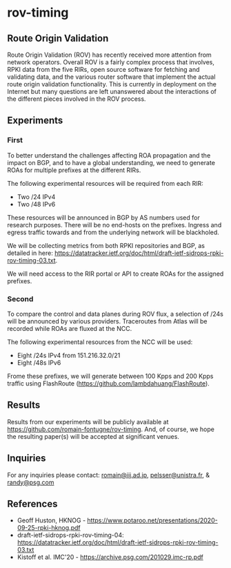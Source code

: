 # rov-timing

## Route Origin Validation 

Route Origin Validation (ROV) has recently received more attention from network
operators. Overall ROV is a fairly complex process that involves, RPKI data from
the five RIRs, open source software for fetching and validating data, and the
various router software that implement the actual route origin validation
functionality.  This is currently in deployment on the Internet but many
questions are left unanswered about the interactions of the different pieces
involved in the ROV process.

## Experiments

### First

To better understand the challenges affecting ROA propagation and the impact on BGP, and to have a global understanding, we need to generate ROAs for multiple prefixes at the different RIRs.

The following experimental resources will be required from each RIR:
- Two /24 IPv4
- Two /48 IPv6

These resources will be announced in BGP by AS numbers used for research purposes. There will be no end-hosts on the prefixes. Ingress and egress traffic towards and from the underlying network will be blackholed.

We will be collecting metrics from both RPKI repositories and BGP, as detailed in here: https://datatracker.ietf.org/doc/html/draft-ietf-sidrops-rpki-rov-timing-03.txt.

We will need access to the RIR portal or API to create ROAs for the assigned prefixes.

### Second

To compare the control and data planes during ROV flux, a selection of /24s will be announced by various providers.  Traceroutes from Atlas will be recorded while ROAs are fluxed at the NCC.

The following experimental resources from the NCC will be used:
- Eight /24s IPv4 from 151.216.32.0/21
- Eight /48s IPv6

Frome these prefixes, we will generate between 100 Kpps and 200 Kpps traffic using FlashRoute (https://github.com/lambdahuang/FlashRoute).

## Results
Results from our experiments will be publicly available at https://github.com/romain-fontugne/rov-timing.  And, of course, we hope the resulting paper(s) will be accepted at significant venues.

## Inquiries
For any inquiries please contact: romain@iij.ad.jp, pelsser@unistra.fr, & randy@psg.com

## References
- Geoff Huston, HKNOG - https://www.potaroo.net/presentations/2020-09-25-rpki-hknog.pdf
- draft-ietf-sidrops-rpki-rov-timing-04: https://datatracker.ietf.org/doc/html/draft-ietf-sidrops-rpki-rov-timing-03.txt
- Kistoff et al. IMC'20 - https://archive.psg.com/201029.imc-rp.pdf

